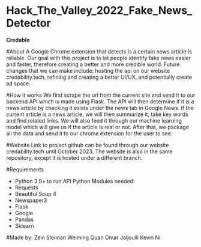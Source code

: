 # Hack_The_Valley_2022_Fake_News_Detector
**Credable**

#About
A Google Chrome extension that detects is a certain news article is reliable. Our goal with this project is to let people identify fake news easier and faster, therefore creating a better and more credible world. Future changes that we can make include: hosting the api on our website credability.tech, refining and creating a better UI/UX, and potentially create ad space.

#How it works
We first scrape the url from the current site and send it to our backend API which is made using Flask. The API will then determine if it is a news article by checking it exists under the news tab in Google News. If the current article is a news article, we will then summarize it, take key words and find related links. We will also feed it through our machine learning model which will give us if the article is real or not. After that, we package all the data and send it to our chrome extension for the user to see.

#Website
Link to project github can be found through our website credability.tech until October 2023. The website is also in the same repository, except it is hosted under a different branch.

#Requirements
- Python 3.9+ to run API
Python Modules needed:
- Requests
- Beautiful Soup 4
- Newspaper3
- Flask
- Google
- Pandas
- Sklearn



#Made by:
Zein Sleiman
Weiming Quan
Omar Jaljoulli
Kevin Ni